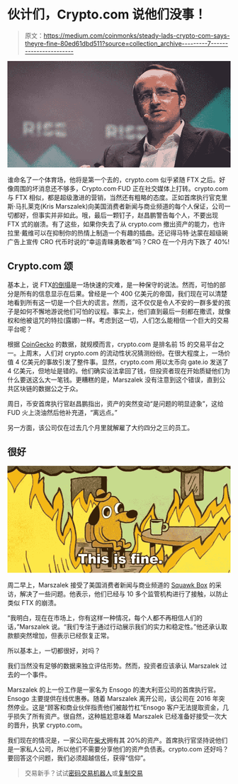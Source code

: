 # 伙计们，Crypto.com 说他们没事！

> 原文：<https://medium.com/coinmonks/steady-lads-crypto-com-says-theyre-fine-80ed61dbd511?source=collection_archive---------7----------------------->

![](img/112c422a52f437400fb4bb6b5a5e9aba.png)

谁命名了一个体育场，他将是第一个去的，crypto.com 似乎紧随 FTX 之后。好像周围的坏消息还不够多，Crypto.com·FUD 正在社交媒体上打转。crypto.com 与 FTX 相似，都是超级激进的营销，当然还有粗略的态度。正如首席执行官克里斯·马扎莱克(Kris Marszalek)向美国消费者新闻与商业频道的每个人保证，公司一切都好，但事实并非如此。哦，最后一颗钉子，赵昌鹏警告每个人，不要出现 FTX 式的崩溃。有了这些，如果你失去了从 crypto.com 撤出资产的能力，也许拉里·戴维可以在抑制你的热情上制造一个有趣的插曲。还记得马特·达蒙在超级碗广告上宣传 CRO 代币时说的“幸运青睐勇敢者”吗？CRO 在一个月内下跌了 40%!

## **Crypto.com 颂**

基本上，说 FTX[的倒塌](https://blog.hi.exchange/ftx-collapse/)是一场快速的灾难，是一种保守的说法。然而，可怕的部分是所有的信息显示在后果。曾经是一个 400 亿美元的帝国，我们现在可以清楚地看到所有这一切是一个巨大的谎言。然而，这不仅仅是令人不安的一群多爱的孩子是如何不懈地游说他们可怕的议程。事实上，他们直到最后一刻都在撒谎，就像权和他被诅咒的特拉(露娜)一样。考虑到这一切，人们怎么能相信一个巨大的交易平台呢？

根据 [CoinGecko](https://www.coingecko.com/en/exchanges#:~:text=As%20of%20today%2C%20we%20track,%2C%20Coinbase%20Exchange%2C%20and%20Bybit.) 的数据，就规模而言，crypto.com 是排名前 15 的交易平台之一。上周末，人们对 crypto.com 的流动性状况猜测纷纷。在很大程度上，一场价值 4 亿美元的事故引发了整件事。显然，crypto.com 用以太币向 gate.io 发送了 4 亿美元，但地址是错的。他们确实设法拿回了钱，但投资者现在开始质疑他们为什么要送这么大一笔钱。更糟糕的是，Marszalek 没有注意到这个错误，直到公共区块链的数据公之于众。

周日，币安首席执行官赵昌鹏指出，资产的突然变动“是问题的明显迹象”，这给 FUD 火上浇油然后他补充道，“离远点。”

另一方面，该公司仅在过去几个月里就解雇了大约四分之三的员工。

## **很好**

![](img/db33ceb69ca4a0904c13804edb4cef3b.png)

周二早上，Marszalek 接受了美国消费者新闻与商业频道的 [Squawk Box](https://www.cnbc.com/video/2022/11/15/pro-watch-cnbcs-full-interview-with-crypto-com-ceo-kris-marszalek.html?&amp;qsearchterm=crypto.com) 的采访，解决了一些问题。他表示，他们已经与 10 多个监管机构进行了接触，以防止类似 FTX 的崩溃。

“我明白，现在在市场上，你有这样一种情况，每个人都不再相信人们的话，”Marszalek 说。“我们专注于通过行动展示我们的实力和稳定性。”他还承认取款额突然增加，但表示已经恢复正常。

所以基本上，一切都很好，对吗？

我们当然没有足够的数据来独立评估形势。然而，投资者应该承认 Marszalek 过去的一个事件。

Marszalek 的上一份工作是一家名为 Ensogo 的澳大利亚公司的首席执行官。Ensogo 主要提供在线优惠券。随着 Marszalek 离开公司，该公司在 2016 年突然停业。这是“顾客和商业伙伴指责他们被敲竹杠”Ensogo 客户无法提取资金，几乎损失了所有资产。很自然，这种尴尬意味着 Marszalek 已经准备好接受一次大的晋升，执掌 crypto.com。

我们现在的情况是，一家公司在[柴犬](https://www.coindesk.com/markets/2022/11/11/cryptocoms-preliminary-glimpse-of-token-reserves-reveals-20-in-shiba-inu-coin/)拥有其 20%的资产。首席执行官坚持说他们是一家私人公司，所以他们不需要分享他们的资产负债表。crypto.com 还好吗？要回答这个问题，我们必须超越信任，获得“信仰”。

> 交易新手？试试[密码交易机器人](/coinmonks/crypto-trading-bot-c2ffce8acb2a)或[复制交易](/coinmonks/top-10-crypto-copy-trading-platforms-for-beginners-d0c37c7d698c)